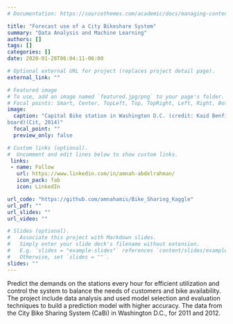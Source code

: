 ```yaml
---
# Documentation: https://sourcethemes.com/academic/docs/managing-content/

title: "Forecast use of a City Bikeshare System"
summary: "Data Analysis and Machine Learning"
authors: []
tags: []
categories: []
date: 2020-01-28T06:04:11-06:00

# Optional external URL for project (replaces project detail page).
external_link: ""

# Featured image
# To use, add an image named `featured.jpg/png` to your page's folder.
# Focal points: Smart, Center, TopLeft, Top, TopRight, Left, Right, BottomLeft, Bottom, BottomRight.
image:
  caption: "Capital Bike station in Washington D.C. (credit: Kaid Benfield’s Blog on NRDC Switch-
board)(Cit, 2014)"
  focal_point: ""
  preview_only: false

# Custom links (optional).
#  Uncomment and edit lines below to show custom links.
 links:
 - name: Follow
   url: https://www.linkedin.com/in/amnah-abdelrahman/
   icon_pack: fab
   icon: LinkedIn

url_code: "https://github.com/amnahamis/Bike_Sharing_Kaggle"
url_pdf: ""
url_slides: ""
url_video: ""

# Slides (optional).
#   Associate this project with Markdown slides.
#   Simply enter your slide deck's filename without extension.
#   E.g. `slides = "example-slides"` references `content/slides/example-slides.md`.
#   Otherwise, set `slides = ""`.
slides: ""
---
```

Predict the demands on the stations every hour for efficient utilization and control the system to balance the needs of customers and bike availability. The project include data analysis and used model selection and evaluation techniques to build a prediction model with higher accuracy. The data from the City Bike Sharing System (CaBi) in Washington D.C., for 2011 and 2012.
